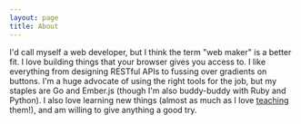 ```yaml
---
layout: page
title: About
---
```

I'd call myself a web developer, but I think the term "web maker" is a better fit. I love building things that your browser gives you access to. I like everything from designing RESTful APIs to fussing over gradients on buttons.
I'm a huge advocate of using the right tools for the job, but my staples are Go and Ember.js (though I'm also buddy-buddy with Ruby and Python). I also love learning new things (almost as much as I love [teaching](/projects/webdevcourse) them!), and am willing to give anything a good try.